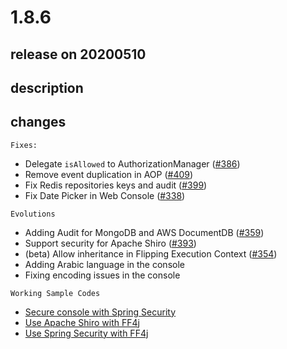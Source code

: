# 1.8.6

## release on 20200510

## description

## changes

<code>Fixes:</code>

* Delegate <code>isAllowed</code> to AuthorizationManager (<a class="issue-link js-issue-link" data-error-text="Failed to load title" data-id="514992993" data-permission-text="Title is private" data-url="https://github.com/ff4j/ff4j/issues/386" data-hovercard-type="issue" data-hovercard-url="/ff4j/ff4j/issues/386/hovercard" href="https://github.com/ff4j/ff4j/issues/386">#386</a>)
* Remove event duplication in AOP (<a class="issue-link js-issue-link" data-error-text="Failed to load title" data-id="612476530" data-permission-text="Title is private" data-url="https://github.com/ff4j/ff4j/issues/409" data-hovercard-type="issue" data-hovercard-url="/ff4j/ff4j/issues/409/hovercard" href="https://github.com/ff4j/ff4j/issues/409">#409</a>)
* Fix Redis repositories keys and audit (<a class="issue-link js-issue-link" data-error-text="Failed to load title" data-id="548744069" data-permission-text="Title is private" data-url="https://github.com/ff4j/ff4j/issues/399" data-hovercard-type="issue" data-hovercard-url="/ff4j/ff4j/issues/399/hovercard" href="https://github.com/ff4j/ff4j/issues/399">#399</a>)
* Fix Date Picker in Web Console (<a class="issue-link js-issue-link" data-error-text="Failed to load title" data-id="410643609" data-permission-text="Title is private" data-url="https://github.com/ff4j/ff4j/issues/338" data-hovercard-type="issue" data-hovercard-url="/ff4j/ff4j/issues/338/hovercard" href="https://github.com/ff4j/ff4j/issues/338">#338</a>)

<code>Evolutions</code>

* Adding Audit for MongoDB and AWS DocumentDB (<a class="issue-link js-issue-link" data-error-text="Failed to load title" data-id="445974869" data-permission-text="Title is private" data-url="https://github.com/ff4j/ff4j/issues/359" data-hovercard-type="issue" data-hovercard-url="/ff4j/ff4j/issues/359/hovercard" href="https://github.com/ff4j/ff4j/issues/359">#359</a>)
* Support security for Apache Shiro (<a class="issue-link js-issue-link" data-error-text="Failed to load title" data-id="532440002" data-permission-text="Title is private" data-url="https://github.com/ff4j/ff4j/issues/393" data-hovercard-type="issue" data-hovercard-url="/ff4j/ff4j/issues/393/hovercard" href="https://github.com/ff4j/ff4j/issues/393">#393</a>)
* (beta) Allow inheritance in Flipping Execution Context (<a class="issue-link js-issue-link" data-error-text="Failed to load title" data-id="438192127" data-permission-text="Title is private" data-url="https://github.com/ff4j/ff4j/issues/354" data-hovercard-type="issue" data-hovercard-url="/ff4j/ff4j/issues/354/hovercard" href="https://github.com/ff4j/ff4j/issues/354">#354</a>)
* Adding Arabic language in the console
* Fixing encoding issues in the console

<code>Working Sample Codes</code>

* <a href="https://github.com/ff4j/ff4j-samples/tree/master/spring-boot-2x/ff4j-sample-secured-console">Secure console with Spring Security</a>
* <a href="https://github.com/ff4j/ff4j-samples/tree/master/spring-boot-2x/ff4j-sample-security-shiro">Use Apache Shiro with FF4j</a>
* <a href="https://github.com/ff4j/ff4j-samples/tree/master/spring-boot-2x/ff4j-sample-security-spring">Use Spring Security with FF4j</a>

